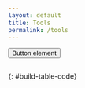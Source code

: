 ```yaml
---
layout: default
title: Tools
permalink: /tools
---
```


<button type="button" name="button" class="btn" onclick="buildTable()">Button element</button>

<div id="built-table" class="table-wrapper"></div>

```
```
{: #build-table-code}